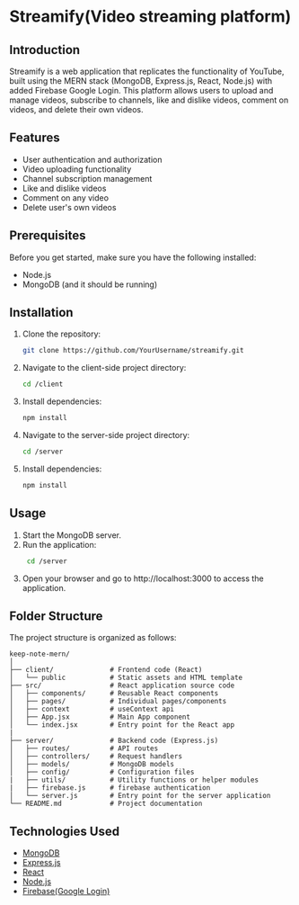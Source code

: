 # Streamify(Video streaming platform)
## Introduction

Streamify is a web application that replicates the functionality of YouTube, built using the MERN stack (MongoDB, Express.js, React, Node.js) with added Firebase Google Login. This platform allows users to upload and manage videos, subscribe to channels, like and dislike videos, comment on videos, and delete their own videos.

## Features
- User authentication and authorization
- Video uploading functionality
- Channel subscription management
- Like and dislike videos
- Comment on any video
- Delete user's own videos

## Prerequisites
Before you get started, make sure you have the following installed:

- Node.js
- MongoDB (and it should be running)

## Installation
1. Clone the repository:

   ```bash
   git clone https://github.com/YourUsername/streamify.git

2. Navigate to the client-side project directory: 

    ```bash
    cd /client


3. Install dependencies:
      ```bash
      npm install

4. Navigate to the server-side project directory: 

    ```bash
    cd /server


5. Install dependencies:
      ```bash
      npm install

##  Usage

1. Start the MongoDB server.
2. Run the application:
   ```bash
    cd /server
3. Open your browser and go to http://localhost:3000 to access the application.

## Folder Structure
The project structure is organized as follows:

    keep-note-mern/
    │
    ├── client/              # Frontend code (React)
    │   └── public           # Static assets and HTML template
    ├── src/                 # React application source code
    │   ├── components/      # Reusable React components
    │   ├── pages/           # Individual pages/components
    │   ├── context          # useContext api
    │   ├── App.jsx          # Main App component
    │   └── index.jsx        # Entry point for the React app
    | 
    ├── server/              # Backend code (Express.js)
    │   ├── routes/          # API routes
    │   ├── controllers/     # Request handlers
    │   ├── models/          # MongoDB models
    │   ├── config/          # Configuration files
    |   ├── utils/           # Utility functions or helper modules
    |   ├── firebase.js      # firebase authentication
    │   └── server.js        # Entry point for the server application
    └── README.md            # Project documentation

## Technologies Used
- [MongoDB](https://www.mongodb.com/) 
- [Express.js](https://expressjs.com/)
- [React](https://react.dev/)
- [Node.js](https://nodejs.org/en)
- [Firebase(Google Login)](https://firebase.google.com/docs/web/setup)
